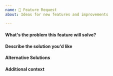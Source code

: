 ```yaml
--- 
name: 🚀 Feature Request
about: Ideas for new features and improvements

---
```


<!--
Thanks for suggesting a feature!

Quick check-list while suggesting features:
-->

#### What's the problem this feature will solve?
<!-- What are you trying to do, that you are unable to achieve with pytest as it currently stands? -->

#### Describe the solution you'd like
<!-- A clear and concise description of what you want to happen. -->

<!-- Provide examples of real-world use cases that this would enable and how it solves the problem described above. -->

#### Alternative Solutions
<!-- Have you tried to workaround the problem using a pytest plugin or other tools? Or a different approach to solving this issue? Please elaborate here. -->

#### Additional context
<!-- Add any other context, links, etc. about the feature here. -->

